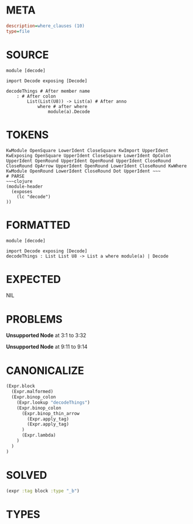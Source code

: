 # META
~~~ini
description=where_clauses (10)
type=file
~~~
# SOURCE
~~~roc
module [decode]

import Decode exposing [Decode]

decodeThings # After member name
	: # After colon
		List(List(U8)) -> List(a) # After anno
			where # after where
				module(a).Decode
~~~
# TOKENS
~~~text
KwModule OpenSquare LowerIdent CloseSquare KwImport UpperIdent KwExposing OpenSquare UpperIdent CloseSquare LowerIdent OpColon UpperIdent OpenRound UpperIdent OpenRound UpperIdent CloseRound CloseRound OpArrow UpperIdent OpenRound LowerIdent CloseRound KwWhere KwModule OpenRound LowerIdent CloseRound Dot UpperIdent ~~~
# PARSE
~~~clojure
(module-header
  (exposes
    (lc "decode")
))
~~~
# FORMATTED
~~~roc
module [decode]

import Decode exposing [Decode]
decodeThings : List List U8 -> List a where module(a) | Decode
~~~
# EXPECTED
NIL
# PROBLEMS
**Unsupported Node**
at 3:1 to 3:32

**Unsupported Node**
at 9:11 to 9:14

# CANONICALIZE
~~~clojure
(Expr.block
  (Expr.malformed)
  (Expr.binop_colon
    (Expr.lookup "decodeThings")
    (Expr.binop_colon
      (Expr.binop_thin_arrow
        (Expr.apply_tag)
        (Expr.apply_tag)
      )
      (Expr.lambda)
    )
  )
)
~~~
# SOLVED
~~~clojure
(expr :tag block :type "_b")
~~~
# TYPES
~~~roc
~~~
